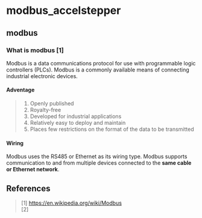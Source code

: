 # modbus_accelstepper

## modbus
### What is modbus [1]
Modbus is a data communications protocol for use with programmable logic controllers (PLCs).
Modbus is a commonly available means of connecting industrial electronic devices.
#### Adventage
> 1. Openly published
> 2. Royalty-free
> 3. Developed for industrial applications
> 4. Relatively easy to deploy and maintain
> 5. Places few restrictions on the format of the data to be transmitted

#### Wiring
Modbus uses the RS485 or Ethernet as its wiring type.
Modbus supports communication to and from multiple devices connected to the **same cable or Ethernet network**.

## References
> [1] https://en.wikipedia.org/wiki/Modbus \
> [2] 
